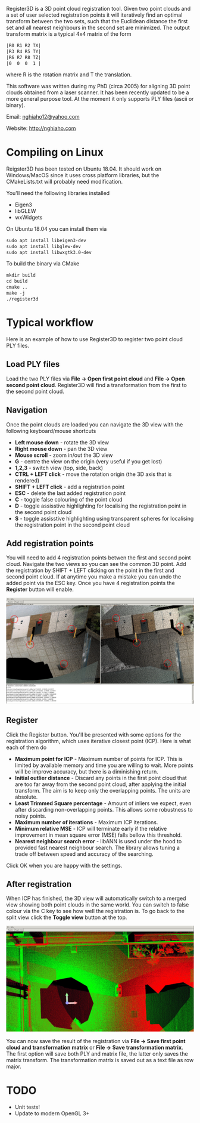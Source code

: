 Register3D is a 3D point cloud registration tool. Given two point clouds and a set of user selected registration points it will iteratively find an optimal transform between the two sets, such that the Euclidean distance the first set and all nearest neighbours in the second set are minimized. The output transform matrix is a typical 4x4 matrix of the form

```
|R0 R1 R2 TX|
|R3 R4 R5 TY|
|R6 R7 R8 TZ|
|0  0  0  1 |
```

where R is the rotation matrix and T the translation.

This software was written during my PhD (circa 2005) for aligning 3D point clouds obtained from a laser scanner. It has been recently updated to be a more general purpose tool. At the moment it only supports PLY files (ascii or binary).

Email: nghiaho12@yahoo.com

Website: http://nghiaho.com

# Compiling on Linux
Reigster3D has been tested on Ubuntu 18.04. It should work on Windows/MacOS since it uses cross platform libraries, but the CMakeLists.txt will probably need modification.

You'll need the following libraries installed
- Eigen3
- libGLEW
- wxWidgets

On Ubuntu 18.04 you can install them via

```
sudo apt install libeigen3-dev
sudo apt install libglew-dev
sudo apt install libwxgtk3.0-dev
```

To build the binary via CMake

```
mkdir build
cd build
cmake ..
make -j
./register3d
```

# Typical workflow
Here is an example of how to use Register3D to register two point cloud PLY files.

## Load PLY files
Load the two PLY files via **File -> Open first point cloud** and
**File -> Open second point cloud**. Register3D will find a transformation from the first to the second point cloud.

## Navigation
Once the point clouds are loaded you can navigate the 3D view with the following keyboard/mouse shortcuts

- **Left mouse down** - rotate the 3D view
- **Right mouse down** - pan the 3D view
- **Mouse scroll** - zoom in/out the 3D view
- **G** - centre the view on the origin (very useful if you get lost)
- **1,2,3** - switch view (top, side, back)
- **CTRL + LEFT click** - move the rotation origin (the 3D axis that is rendered)
- **SHIFT + LEFT click** - add a registration point
- **ESC** - delete the last added registration point
- **C** - toggle false colouring of the point cloud
- **D** - toggle assisstive highlighting for localising the registration point in the second point cloud
- **S** - toggle assisstive highlighting using transparent spheres for localising the registration point in the second point cloud

## Add registration points
You will need to add 4 registration points betwen the first and second point cloud. Navigate the two views so you can see the common 3D point. Add the registration by SHIFT + LEFT clicking on the point in the first and second point cloud. If at anytime you make a mistake you can undo the added point via the ESC key. Once you have 4 registration points the **Register** button will enable.

![](https://github.com/nghiaho12/Register3D/blob/master/images/register3d_1.jpg "Adding registration points")

## Register
Click the Register button. You'll be presented with some options for the registration algorithm, which uses iterative closest point (ICP). Here is what each of them do

- **Maximum point for ICP** - Maximum number of points for ICP. This is limited by available memory and time you are willing to wait. More points will be improve accuracy, but there is a diminishing return.
- **Initial outlier distance** - Discard any points in the first point cloud that are too far away from the second point cloud, after applying the initial transform. The aim is to keep only the overlapping points. The units are absolute.
- **Least Trimmed Square percentage** - Amount of inliers we expect, even after discarding non-overlapping points. This allows some robustness to noisy points.
- **Maximum number of iterations** - Maximum ICP iterations.
- **Minimum relative MSE** - ICP will terminate early if the relative improvement in mean square error (MSE) falls bellow this threshold.
- **Nearest neighbour search error** - libANN is used under the hood to provided fast nearest neighbour search. The library allows tuning a trade off between speed and accuracy of the searching.

Click OK when you are happy with the settings.

## After registration
When ICP has finished, the 3D view will automatically switch to a merged view showing both point clouds in the same world. You can switch to false colour via the C key to see how well the registration is. To go back to the split view click the **Toggle view** button at the top.

![](https://github.com/nghiaho12/Register3D/blob/master/images/register3d_2.jpg "Merged view with false colouring")

You can now save the result of the registration via **File -> Save first point cloud and transformation matrix** or **File -> Save transformation matrix**. The first option will save both PLY and matrix file, the latter only saves the matrix transform. The transformation matrix is saved out as a text file as row major.

# TODO
- Unit tests!
- Update to modern OpenGL 3+